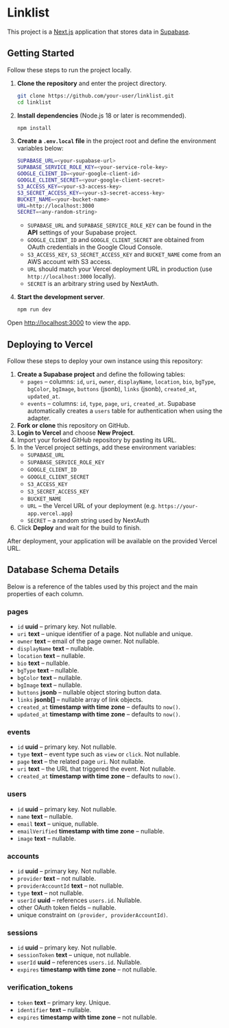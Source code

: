 # Linklist

This project is a [Next.js](https://nextjs.org/) application that stores data in [Supabase](https://supabase.com/).

## Getting Started

Follow these steps to run the project locally.

1. **Clone the repository** and enter the project directory.

   ```bash
   git clone https://github.com/your-user/linklist.git
   cd linklist
   ```

2. **Install dependencies** (Node.js 18 or later is recommended).

   ```bash
   npm install
   ```

3. **Create a `.env.local` file** in the project root and define the environment variables below:

   ```bash
   SUPABASE_URL=<your-supabase-url>
   SUPABASE_SERVICE_ROLE_KEY=<your-service-role-key>
   GOOGLE_CLIENT_ID=<your-google-client-id>
   GOOGLE_CLIENT_SECRET=<your-google-client-secret>
   S3_ACCESS_KEY=<your-s3-access-key>
   S3_SECRET_ACCESS_KEY=<your-s3-secret-access-key>
   BUCKET_NAME=<your-bucket-name>
   URL=http://localhost:3000
   SECRET=<any-random-string>
   ```

   - `SUPABASE_URL` and `SUPABASE_SERVICE_ROLE_KEY` can be found in the **API** settings of your Supabase project.
   - `GOOGLE_CLIENT_ID` and `GOOGLE_CLIENT_SECRET` are obtained from OAuth credentials in the Google Cloud Console.
   - `S3_ACCESS_KEY`, `S3_SECRET_ACCESS_KEY` and `BUCKET_NAME` come from an AWS account with S3 access.
   - `URL` should match your Vercel deployment URL in production (use `http://localhost:3000` locally).
   - `SECRET` is an arbitrary string used by NextAuth.

4. **Start the development server**.

   ```bash
   npm run dev
   ```

Open [http://localhost:3000](http://localhost:3000) to view the app.

## Deploying to Vercel

Follow these steps to deploy your own instance using this repository:

1. **Create a Supabase project** and define the following tables:
   - `pages` – columns: `id`, `uri`, `owner`, `displayName`, `location`, `bio`, `bgType`, `bgColor`, `bgImage`, `buttons` (jsonb), `links` (jsonb), `created_at`, `updated_at`.
   - `events` – columns: `id`, `type`, `page`, `uri`, `created_at`.
   Supabase automatically creates a `users` table for authentication when using the adapter.
2. **Fork or clone** this repository on GitHub.
3. **Login to Vercel** and choose **New Project**.
4. Import your forked GitHub repository by pasting its URL.
5. In the Vercel project settings, add these environment variables:
   - `SUPABASE_URL`
   - `SUPABASE_SERVICE_ROLE_KEY`
   - `GOOGLE_CLIENT_ID`
   - `GOOGLE_CLIENT_SECRET`
   - `S3_ACCESS_KEY`
   - `S3_SECRET_ACCESS_KEY`
   - `BUCKET_NAME`
   - `URL` – the Vercel URL of your deployment (e.g. `https://your-app.vercel.app`)
   - `SECRET` – a random string used by NextAuth
6. Click **Deploy** and wait for the build to finish.

After deployment, your application will be available on the provided Vercel URL.

## Database Schema Details

Below is a reference of the tables used by this project and the main properties of each column.

### pages
- `id` **uuid** – primary key. Not nullable.
- `uri` **text** – unique identifier of a page. Not nullable and unique.
- `owner` **text** – email of the page owner. Not nullable.
- `displayName` **text** – nullable.
- `location` **text** – nullable.
- `bio` **text** – nullable.
- `bgType` **text** – nullable.
- `bgColor` **text** – nullable.
- `bgImage` **text** – nullable.
- `buttons` **jsonb** – nullable object storing button data.
- `links` **jsonb[]** – nullable array of link objects.
- `created_at` **timestamp with time zone** – defaults to `now()`.
- `updated_at` **timestamp with time zone** – defaults to `now()`.

### events
- `id` **uuid** – primary key. Not nullable.
- `type` **text** – event type such as `view` or `click`. Not nullable.
- `page` **text** – the related page `uri`. Not nullable.
- `uri` **text** – the URL that triggered the event. Not nullable.
- `created_at` **timestamp with time zone** – defaults to `now()`.

### users
- `id` **uuid** – primary key. Not nullable.
- `name` **text** – nullable.
- `email` **text** – unique, nullable.
- `emailVerified` **timestamp with time zone** – nullable.
- `image` **text** – nullable.

### accounts
- `id` **uuid** – primary key. Not nullable.
- `provider` **text** – not nullable.
- `providerAccountId` **text** – not nullable.
- `type` **text** – not nullable.
- `userId` **uuid** – references `users.id`. Nullable.
- other OAuth token fields – nullable.
- unique constraint on `(provider, providerAccountId)`.

### sessions
- `id` **uuid** – primary key. Not nullable.
- `sessionToken` **text** – unique, not nullable.
- `userId` **uuid** – references `users.id`. Nullable.
- `expires` **timestamp with time zone** – not nullable.

### verification_tokens
- `token` **text** – primary key. Unique.
- `identifier` **text** – nullable.
- `expires` **timestamp with time zone** – not nullable.

